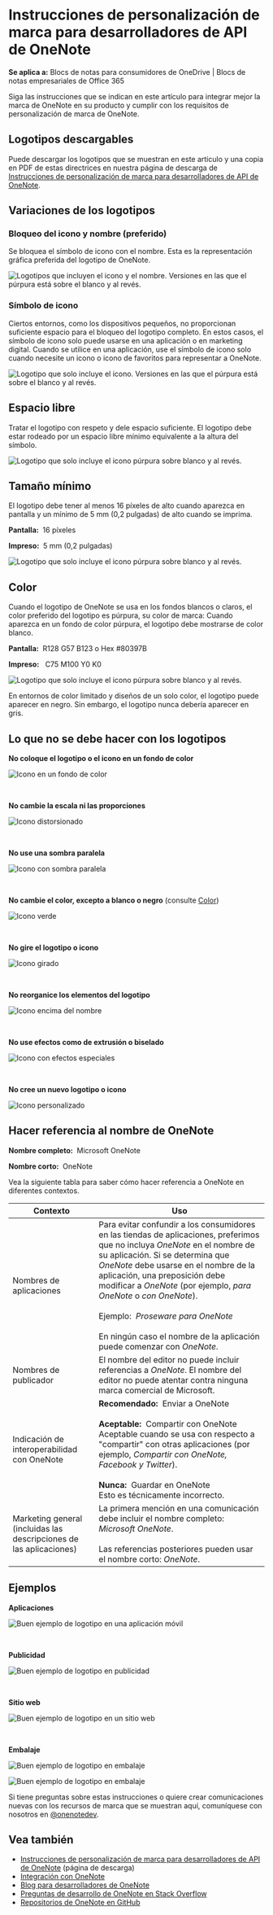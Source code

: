 # <a name="branding-guidelines-for-onenote-api-developers"></a>Instrucciones de personalización de marca para desarrolladores de API de OneNote 
 
**Se aplica a:** Blocs de notas para consumidores de OneDrive | Blocs de notas empresariales de Office 365

Siga las instrucciones que se indican en este artículo para integrar mejor la marca de OneNote en su producto y cumplir con los requisitos de personalización de marca de OneNote.

<a name="download-logos"></a>

## <a name="downloadable-logos"></a>Logotipos descargables

Puede descargar los logotipos que se muestran en este artículo y una copia en PDF de estas directrices en nuestra página de descarga de [Instrucciones de personalización de marca para desarrolladores de API de OneNote](https://www.microsoft.com/download/details.aspx?id=42977).

<a name="variations"></a>

## <a name="logo-variations"></a>Variaciones de los logotipos

### <a name="icon-and-name-lockup-preferred"></a>Bloqueo del icono y nombre (preferido) 

Se bloquea el símbolo de icono con el nombre. Esta es la representación gráfica preferida del logotipo de OneNote.

![Logotipos que incluyen el icono y el nombre. Versiones en las que el púrpura está sobre el blanco y al revés.](images/OneNoteLogoBGs.png)

### <a name="icon-symbol"></a>Símbolo de icono 

Ciertos entornos, como los dispositivos pequeños, no proporcionan suficiente espacio para el bloqueo del logotipo completo. En estos casos, el símbolo de icono solo puede usarse en una aplicación o en marketing digital. Cuando se utilice en una aplicación, use el símbolo de icono solo cuando necesite un icono o icono de favoritos para representar a OneNote.

![Logotipo que solo incluye el icono.  Versiones en las que el púrpura está sobre el blanco y al revés.](images/OneNoteLogoIcon.png)

<a name="spacing"></a>

## <a name="clear-space"></a>Espacio libre 

Tratar el logotipo con respeto y dele espacio suficiente. El logotipo debe estar rodeado por un espacio libre mínimo equivalente a la altura del símbolo.

![Logotipo que solo incluye el icono púrpura sobre blanco y al revés.](images/OneNoteLogoClearSpace.png)


<a name="size"></a>

## <a name="minimum-size"></a>Tamaño mínimo 

El logotipo debe tener al menos 16 píxeles de alto cuando aparezca en pantalla y un mínimo de 5 mm (0,2 pulgadas) de alto cuando se imprima.

**Pantalla:**&nbsp;&nbsp;16 píxeles
 
**Impreso:**&nbsp;&nbsp;5 mm (0,2 pulgadas) 

![Logotipo que solo incluye el icono púrpura sobre blanco y al revés.](images/OneNoteLogoMinSize.png)


<a name="color"></a>

## <a name="color"></a>Color

Cuando el logotipo de OneNote se usa en los fondos blancos o claros, el color preferido del logotipo es púrpura, su color de marca: Cuando aparezca en un fondo de color púrpura, el logotipo debe mostrarse de color blanco.

**Pantalla:**&nbsp;&nbsp;R128 G57 B123 o Hex #80397B

**Impreso:**&nbsp;&nbsp; C75 M100 Y0 K0 

  ![Logotipo que solo incluye el icono púrpura sobre blanco y al revés.](images/OneNoteLogoBGs.png)
 
En entornos de color limitado y diseños de un solo color, el logotipo puede aparecer en negro. Sin embargo, el logotipo nunca debería aparecer en gris.
<!--or white?-->

<a name="do-nots"></a>

## <a name="logo-donts"></a>Lo que no se debe hacer con los logotipos

**No coloque el logotipo o el icono en un fondo de color** 

![Icono en un fondo de color](images/OneNoteLogoDonts1.png)

<br/>

**No cambie la escala ni las proporciones**

![Icono distorsionado](images/OneNoteLogoDonts2.png)

<br/>

**No use una sombra paralela**

![Icono con sombra paralela](images/OneNoteLogoDonts3.png)

<br/>

**No cambie el color, excepto a blanco o negro** (consulte [Color](#color))

![Icono verde](images/OneNoteLogoDonts4.png) 

<br/>

**No gire el logotipo o icono**   

![Icono girado](images/OneNoteLogoDonts5.png)

<br/>

**No reorganice los elementos del logotipo** 

![Icono encima del nombre](images/OneNoteLogoDonts6.png)

<br/>

**No use efectos como de extrusión o biselado**  

![Icono con efectos especiales](images/OneNoteLogoDonts7.png)

<br/>

**No cree un nuevo logotipo o icono**

![Icono personalizado](images/OneNoteLogoDonts8.png)

 
<a name="name"></a>

## <a name="referencing-the-onenote-name"></a>Hacer referencia al nombre de OneNote

**Nombre completo:**&nbsp;&nbsp;Microsoft OneNote 

**Nombre corto:**&nbsp;&nbsp;OneNote
 
Vea la siguiente tabla para saber cómo hacer referencia a OneNote en diferentes contextos.

| Contexto | Uso |
|------|------|
| Nombres de aplicaciones | Para evitar confundir a los consumidores en las tiendas de aplicaciones, preferimos que no incluya *OneNote* en el nombre de su aplicación. Si se determina que *OneNote* debe usarse en el nombre de la aplicación, una preposición debe modificar a *OneNote* (por ejemplo, *para OneNote* o *con OneNote*).<br/><br/>Ejemplo:&nbsp;&nbsp;*Proseware para OneNote*<br/><br/>En ningún caso el nombre de la aplicación puede comenzar con *OneNote*.
| Nombres de publicador | El nombre del editor no puede incluir referencias a *OneNote*. El nombre del editor no puede atentar contra ninguna marca comercial de Microsoft. |
| Indicación de interoperabilidad con OneNote | **Recomendado:**&nbsp;&nbsp;Enviar a OneNote<br/><br/>**Aceptable:**&nbsp;&nbsp;Compartir con OneNote<br/>Aceptable cuando se usa con respecto a "compartir" con otras aplicaciones (por ejemplo, *Compartir con OneNote, Facebook y Twitter*).<br/><br/>**Nunca:**&nbsp;&nbsp;Guardar en OneNote<br/>Esto es técnicamente incorrecto. |
| Marketing general (incluidas las descripciones de las aplicaciones) | La primera mención en una comunicación debe incluir el nombre completo: *Microsoft OneNote*.<br /><br />Las referencias posteriores pueden usar el nombre corto: *OneNote*.
 
<a name="examples"></a>

## <a name="examples"></a>Ejemplos

**Aplicaciones**

![Buen ejemplo de logotipo en una aplicación móvil](images/OneNoteUsageApps.png)

<br/>

**Publicidad**

![Buen ejemplo de logotipo en publicidad](images/OneNoteUsageAdvertising.jpg)

<br/>

**Sitio web**

![Buen ejemplo de logotipo en un sitio web](images/OneNoteUsageWebsite.png)

<br/>

**Embalaje**

![Buen ejemplo de logotipo en embalaje](images/OneNoteUsagePackaging1.png)

![Buen ejemplo de logotipo en embalaje](images/OneNoteUsagePackaging2.png)


Si tiene preguntas sobre estas instrucciones o quiere crear comunicaciones nuevas con los recursos de marca que se muestran aquí, comuníquese con nosotros en [@onenotedev](http://twitter.com/onenotedev).

## <a name="see-also"></a>Vea también

- [Instrucciones de personalización de marca para desarrolladores de API de OneNote](https://www.microsoft.com/download/details.aspx?id=42977) (página de descarga)
- [Integración con OneNote](integrate_with_onenote.md)
- [Blog para desarrolladores de OneNote](http://go.microsoft.com/fwlink/?LinkID=390183)
- [Preguntas de desarrollo de OneNote en Stack Overflow](http://go.microsoft.com/fwlink/?LinkID=390182)
- [Repositorios de OneNote en GitHub](http://go.microsoft.com/fwlink/?LinkID=390178)  


